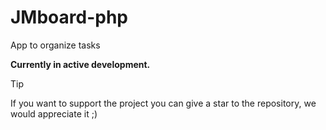 # JMboard-php

App to organize tasks

<strong> Currently in active development.</strong>

> [!TIP]  
> If you want to support the project you can give a star to the repository, we would appreciate it ;)


